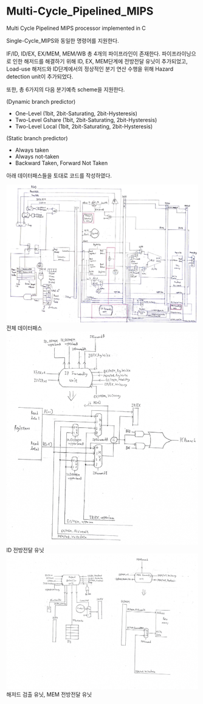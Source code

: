 # Multi-Cycle_Pipelined_MIPS
Multi Cycle Pipelined MIPS processor implemented in C

Single-Cycle_MIPS와 동일한 명령어를 지원한다.

IF/ID, ID/EX, EX/MEM, MEM/WB 총 4개의 파이프라인이 존재한다.
파이프라이닝으로 인한 해저드를 해결하기 위해 ID, EX, MEM단계에 전방전달 유닛이 추가되었고, Load-use 해저드와 ID단계에서의 정상적인 분기 연산 수행을 위해 Hazard detection unit이 추가되었다.

또한, 총 6가지의 다음 분기예측 scheme을 지원한다.

(Dynamic branch predictor)
- One-Level (1bit, 2bit-Saturating, 2bit-Hysteresis)
- Two-Level Gshare (1bit, 2bit-Saturating, 2bit-Hysteresis)
- Two-Level Local (1bit, 2bit-Saturating, 2bit-Hysteresis)

(Static branch predictor)
- Always taken
- Always not-taken
- Backward Taken, Forward Not Taken




아래 데이터패스들을 토대로 코드를 작성하였다.

<img src="https://github.com/SNMac/Multi-Cycle_Pipelined_MIPS/blob/master/Pipelined%20Datapath.jpg?raw=true">
전체 데이터패스


<img src="https://github.com/SNMac/Multi-Cycle_Pipelined_MIPS/blob/master/ID%20forwarding%20unit.jpg?raw=true">
ID 전방전달 유닛


<img src="https://github.com/SNMac/Multi-Cycle_Pipelined_MIPS/blob/master/Hazard%20detection%20unit,%20MEM%20forwarding%20unit.PNG?raw=true">
해저드 검출 유닛, MEM 전방전달 유닛

